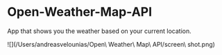 # Open-Weather-Map-API
App that shows you the weather based on your current location.

![](/Users/andreasvelounias/Open\ Weather\ Map\ API/screen\ shot.png)
